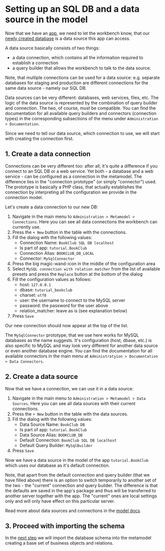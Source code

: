 # Setting up an SQL DB and a data source in the model

Now that we have an [app](2_Creating_a_new_app.md), we need to let the workbench know, that our [newly created database](1_Preparation.md) is a data source this app can access. 

A data source basically consists of two things:
- a data connection, which contains all the information required to establish a connection
- a query builder that allows the workbench to talk to the data source.

Note, that multiple connections can be used for a data source: e.g. separate databases for staging and production are different connections for the same data source - namely our SQL DB.

Data sources can be very different: databases, web services, files, etc. The logic of the data source is represented by the combination of query builder and connection. The two, of course, must be compatible. You can find the documentation for all available query builders and connectors (connection types) in the corresponding subsections of the menu under `Administration > Documentation`.

Since we need to tell our data source, which connection to use, we will start with creating the connection first.

## 1. Create a data connection

Connections can be very different too: after all, it's quite a difference if you connect to an SQL DB or a web service. Yet both - a database and a web service - can be configured as a connection in the metamodel. The difference lies in the "connection prototype" (or simply "connector") used. The prototype is basically a PHP class, that actually establishes the connection by interpreting all the configuration we provide in the connection model. 

Let's create a data connection to our new DB:

1. Navigate in the main menu to `Administration > Metamodel > Connections`. Here you can see all data connections the workbench can currently use.
2. Press the `+ New` button in the table with the connections.
3. Fill the dialog with the following values:
	- Connection Name: `BookClub SQL DB localhost`
	- Is part of app: `tutorial.BookClub`
	- Connection Alias: `BOOKCLUB_DB_LOCAL`
	- Connector: `MySqlConnector`
4. Press the big magic-wand-icon in the middle of the configuration area
5. Select `MySQL connection with relation matcher` from the list of available presets and press the `Replace` button at the bottom of the dialog
6. Fill the configuration values as follows:
	- host: `127.0.0.1`
	- dbase: `tutorial_bookclub`
	- charset: `utf8`
	- user: the username to connect to the MySQL server
	- password: the password for the user above
	- relation_matcher: leave as is (see explanation below)
7. Press `Save`

Our new connection should now appear at the top of the list.

The `MySqlConnector` prototype, that we use here works for MySQL databases as the name suggests. It's configuration (host, dbase, etc.) is also specific to MySQL and may look very different for another data source or even another database engine. You can find the documentation for all available connectors in the main menu at `Administratyion > Documentation > Data Connectors`.

## 2. Create a data source

Now that we have a connection, we can use it in a data source:

1. Navigate in the main menu to `Administration > Metamodel > Data Sources`. Here you can see all data sources with their current connections.
2. Press the `+ New` button in the table with the data sources.
3. Fill the dialog with the following values:
	- Data Source Name: `BookClub DB`
	- Is part of app: `tutorial.BookClub`
	- Data Source Alias: `BOOKCLUB_DB`
	- Default Connection: `BookClub SQL DB localhost`
	- Default Query Builder: `MySqlBuilder`
4. Press `Save`

Now we have a data source in the model of the app `tutorial.BookClub` which uses our database as it's default connection.

Note, that apart from the default connection and query builder (that we have filled above) there is an option to switch temporarily to another set of the two - the "current" connection and query builder. The difference is that the defaults are saved in the app's package and thus will be transferred to another server together with the app. The "current" ones are local settings only and will only have effect on this particular server.

Read more about data sources and connections in the [model docs](../../creating_metamodels/data_sources/index.md).

## 3. Proceed with importing the schema

In the [next step](4_Generating_a_model_from_an_SQL_schema.md) we will import the database schema into the metamodel creating a base set of business objects and relations.